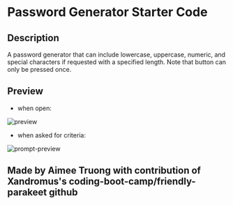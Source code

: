 # Password Generator Starter Code

## Description
A password generator that can include lowercase, uppercase, numeric, and special characters if requested with a specified length.  Note that button can only be pressed once.

## Preview
- when open:

![preview](https://user-images.githubusercontent.com/95596045/148636489-1bd8a953-d5df-49dc-9f29-45d8d43f6839.JPG)

- when asked for criteria:

![prompt-preview](https://user-images.githubusercontent.com/95596045/148636488-79cd8b51-0d78-4704-9eea-b184bdb043af.JPG)


## Made by Aimee Truong with contribution of Xandromus's coding-boot-camp/friendly-parakeet github
